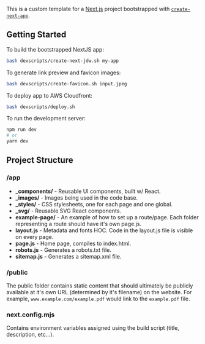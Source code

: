 This is  a custom template for a [Next.js](https://nextjs.org) project bootstrapped with [`create-next-app`](https://nextjs.org/docs/app/api-reference/cli/create-next-app).

## Getting Started

To build the bootstrapped NextJS app:

```bash
bash devscripts/create-next-jdw.sh my-app
```

To generate link preview and favicon images:

```bash
bash devscripts/create-favicon.sh input.jpeg
```

To deploy app to AWS Cloudfront:

```bash
bash devscripts/deploy.sh
```

To run the development server:

```bash
npm run dev
# or
yarn dev
```

## Project Structure

### /app

- **_components/** - Reusable UI components, built w/ React.
- **_images/** - Images being used in the code base.
- **_styles/** - CSS stylesheets, one for each page and one global.
- **_svg/** - Reusable SVG React components.
- **example-page/** - An example of how to set up a route/page. Each folder representing a route should have it's own page.js.
- **layout.js** - Metadata and fonts HOC. Code in the layout.js file is visible on every page.
- **page.js** - Home page, compiles to index.html.
- **robots.js** - Generates a robots.txt file.
- **sitemap.js** - Generates a sitemap.xml file.

### /public
The public folder contains static content that should ultimately be publicly available at it's own URL (determined by it's filename) on the website. For example, `www.example.com/example.pdf` would link to the `example.pdf` file.

### next.config.mjs
Contains environment variables assigned using the build script (title, description, etc...).